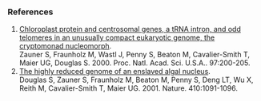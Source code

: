 ### References

1.  [Chloroplast protein and centrosomal genes, a tRNA intron, and odd
    telomeres in an unusually compact eukaryotic genome, the cryptomonad
    nucleomorph](http://europepmc.org/abstract/MED/10618395).\
    Zauner S, Fraunholz M, Wastl J, Penny S, Beaton M, Cavalier-Smith T,
    Maier UG, Douglas S. 2000. Proc. Natl. Acad. Sci. U.S.A..
    97:200-205.
2.  [The highly reduced genome of an enslaved algal
    nucleus](http://europepmc.org/abstract/MED/11323671).\
    Douglas S, Zauner S, Fraunholz M, Beaton M, Penny S, Deng LT, Wu X,
    Reith M, Cavalier-Smith T, Maier UG. 2001. Nature. 410:1091-1096.
